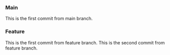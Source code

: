 ### Main
This is the first commit from main branch.

### Feature
This is the first commit from feature branch.
This is the second commit from feature branch.